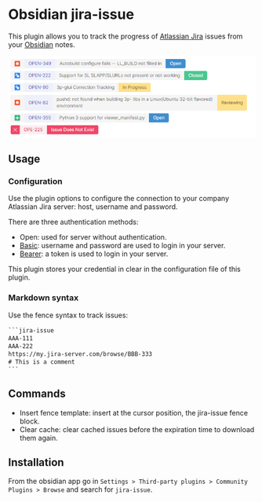 # Obsidian jira-issue

This plugin allows you to track the progress of [Atlassian Jira](https://www.atlassian.com/software/jira) issues from your [Obsidian](https://obsidian.md/) notes.

![example](./doc/example.png)

## Usage

### Configuration

Use the plugin options to configure the connection to your company Atlassian Jira server: host, username and password.

There are three authentication methods:

- Open: used for server without authentication.
- [Basic](https://datatracker.ietf.org/doc/html/rfc7617): username and password are used to login in your server.
- [Bearer](https://datatracker.ietf.org/doc/html/rfc6750): a token is used to login in your server.

This plugin stores your credential in clear in the configuration file of this plugin.

### Markdown syntax

Use the fence syntax to track issues:

    ```jira-issue
    AAA-111
    AAA-222
    https://my.jira-server.com/browse/BBB-333
    # This is a comment
    ```

## Commands

- Insert fence template: insert at the cursor position, the jira-issue fence block.
- Clear cache: clear cached issues before the expiration time to download them again.

## Installation
From the obsidian app go in `Settings > Third-party plugins > Community Plugins > Browse` and search for `jira-issue`.

